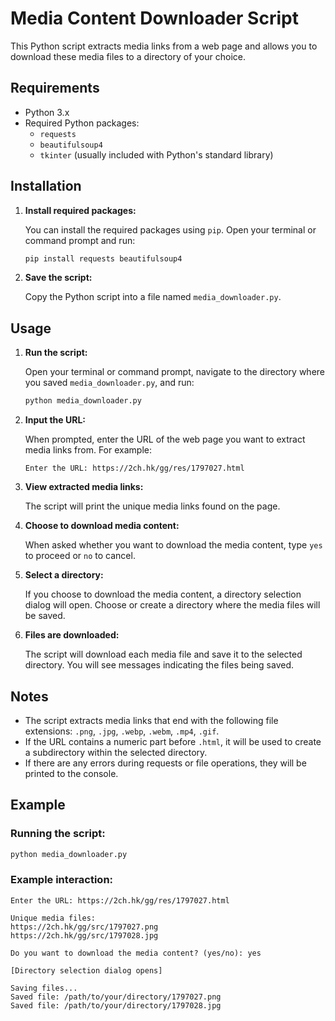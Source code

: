 # Media Content Downloader Script

This Python script extracts media links from a web page and allows you to download these media files to a directory of your choice. 

## Requirements

- Python 3.x
- Required Python packages:
  - `requests`
  - `beautifulsoup4`
  - `tkinter` (usually included with Python's standard library)

## Installation

1. **Install required packages:**

   You can install the required packages using `pip`. Open your terminal or command prompt and run:
   ```bash
   pip install requests beautifulsoup4
   ```

2. **Save the script:**

   Copy the Python script into a file named `media_downloader.py`.

## Usage

1. **Run the script:**

   Open your terminal or command prompt, navigate to the directory where you saved `media_downloader.py`, and run:
   ```bash
   python media_downloader.py
   ```

2. **Input the URL:**

   When prompted, enter the URL of the web page you want to extract media links from. For example:
   ```
   Enter the URL: https://2ch.hk/gg/res/1797027.html
   ```

3. **View extracted media links:**

   The script will print the unique media links found on the page.

4. **Choose to download media content:**

   When asked whether you want to download the media content, type `yes` to proceed or `no` to cancel.

5. **Select a directory:**

   If you choose to download the media content, a directory selection dialog will open. Choose or create a directory where the media files will be saved.

6. **Files are downloaded:**

   The script will download each media file and save it to the selected directory. You will see messages indicating the files being saved.

## Notes

- The script extracts media links that end with the following file extensions: `.png`, `.jpg`, `.webp`, `.webm`, `.mp4`, `.gif`.
- If the URL contains a numeric part before `.html`, it will be used to create a subdirectory within the selected directory.
- If there are any errors during requests or file operations, they will be printed to the console.

## Example

### Running the script:

```bash
python media_downloader.py
```

### Example interaction:

```
Enter the URL: https://2ch.hk/gg/res/1797027.html

Unique media files:
https://2ch.hk/gg/src/1797027.png
https://2ch.hk/gg/src/1797028.jpg

Do you want to download the media content? (yes/no): yes

[Directory selection dialog opens]

Saving files...
Saved file: /path/to/your/directory/1797027.png
Saved file: /path/to/your/directory/1797028.jpg
```
